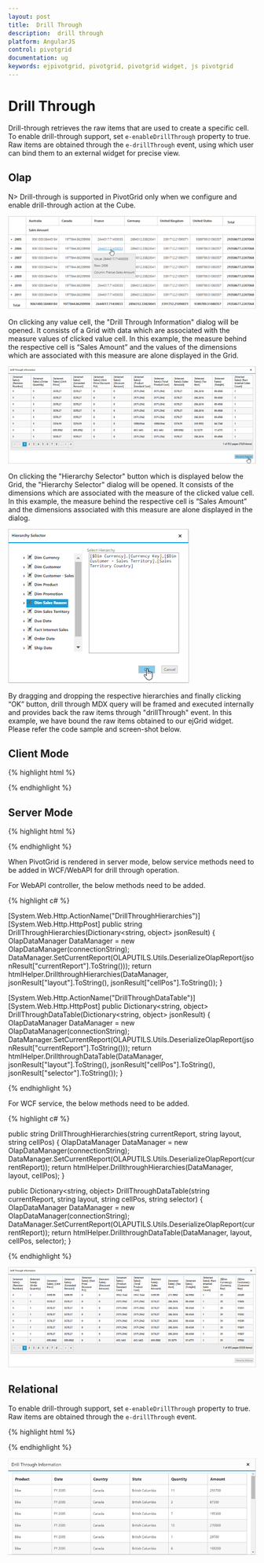 ```yaml
---
layout: post
title:  Drill Through
description:  drill through
platform: AngularJS
control: pivotgrid
documentation: ug
keywords: ejpivotgrid, pivotgrid, pivotgrid widget, js pivotgrid 
---
```


# Drill Through

Drill-through retrieves the raw items that are used to create a specific cell. To enable drill-through support, set `e-enableDrillThrough` property to true. Raw items are obtained through the `e-drillThrough` event, using which user can bind them to an external widget for precise view. 

## Olap

N> Drill-through is supported in PivotGrid only when we configure and enable drill-through action at the Cube. 

![](DrillThrough_images/pivotgrid.png)

On clicking any value cell, the "Drill Through Information" dialog will be opened.  It consists of a Grid with data which are associated with the measure values of clicked value cell. In this example, the measure behind the respective cell is “Sales Amount” and the values of the dimensions which are associated with this measure are alone displayed in the Grid. 

![](DrillThrough_images/DrillThroughData.png)

On clicking the "Hierarchy Selector" button which is displayed below the Grid, the "Hierarchy Selector" dialog will be opened. It consists of the dimensions which are associated with the measure of the clicked value cell. In this example, the measure behind the respective cell is “Sales Amount” and the dimensions associated with this measure are alone displayed in the dialog.   

![](DrillThrough_images/hierarchy_selector.png)

By dragging and dropping the respective hierarchies and finally clicking “OK” button, drill through MDX query will be framed and executed internally and provides back the raw items through "drillThrough" event. In this example, we have bound the raw items obtained to our ejGrid widget. Please refer the code sample and screen-shot below.

## Client Mode

{% highlight html %}

<div ng-controller="PivotGridCtrl">
    <div id="PivotGrid1" ej-pivotgrid e-datasource="datasource" e-enableDrillThrough="true" e-drillThrough="drilledData" />
</div>
<script>
    angular.module("PivotGridApp",["ejangular"]).controller('PivotGridCtrl', function ($scope) {
        $scope.dataSource = {
            ///...
        };
        $scope.datasource = $scope.dataSource;
        $scope.drilledData = function (args) {
            $(".e-dialog, .clientDialog, .tableDlg").remove();
            gridData = JSON.parse(args.data);
            var dialogContent = ej.buildTag("div#" + this._id + "_tableDlg.tableDlg", $("<div id=\"Grid1\"></div>"))[0].outerHTML;
            var dialogFooter = ej.buildTag("div", ej.buildTag("button#btnOK.dialogBtnOK", "Hierarchy Selector")[0].outerHTML, { "float": "right", "margin": "-5px 0 6px" })[0].outerHTML
            ejDialog = ej.buildTag("div#clientDialog.clientDialog", dialogContent + dialogFooter, { "opacity": "1" }).attr("title", "Drill Through Information")[0].outerHTML;
            $(ejDialog).appendTo("#" + this._id);
            $("#btnOK").ejButton().css({ margin: "30px 0 20px 0" });
            $("#Grid1").ejGrid({
                dataSource: gridData,
                allowPaging: true,
                allowTextWrap: true,
                pageSettings: { pageSize: 8 }
            });
            this.element.find(".clientDialog").ejDialog({ width: "70%", content: "#" + this._id, enableResize: false, close: ej.proxy(ej.Pivot.closePreventPanel, this) });
            var pivotGrid = $("#" + this._id).data("ejPivotGrid");
            $("#btnOK").click(function () {
                ej.Pivot.createHierarchySelector(pivotGrid);
            });
        };
    })
</script>

{% endhighlight %}

## Server Mode

{% highlight html %}

<div ng-controller="PivotGridCtrl">
    <div id="PivotGrid1" ej-pivotgrid e-url="url" e-enableDrillThrough="true" e-drillThrough="drilledData" />
</div>
<script>
    angular.module("PivotGridApp",["ejangular"]).controller('PivotGridCtrl', function ($scope) {
        $scope.url = "/Olap";
        $scope.drilledData = function (args) {
            $(".e-dialog, .clientDialog, .tableDlg").remove();
            gridData = JSON.parse(args.data.d[1].Value);
            var dialogContent = ej.buildTag("div#" + this._id + "_tableDlg.tableDlg", $("<div id=\"Grid1\"></div>"))[0].outerHTML;
            var dialogFooter = ej.buildTag("div", ej.buildTag("button#btnOK.dialogBtnOK", "Hierarchy Selector")[0].outerHTML, { "float": "right", "margin": "-5px 0 6px" })[0].outerHTML
            ejDialog = ej.buildTag("div#clientDialog.clientDialog", dialogContent + dialogFooter, { "opacity": "1" }).attr("title", "Drill Through Information")[0].outerHTML;
            $(ejDialog).appendTo("#" + this._id);
            $("#btnOK").ejButton().css({ margin: "30px 0 20px 0" });
            $("#Grid1").ejGrid({
                dataSource: gridData,
                allowPaging: true,
                allowTextWrap: true,
                pageSettings: { pageSize: 8 }
            });
            this.element.find(".clientDialog").ejDialog({ width: "70%", content: "#" + this._id, enableResize: false, close: ej.proxy(ej.Pivot.closePreventPanel, this) });
            var pivotGrid = this;
            $("#btnOK").click(function () {
                $(".e-dialog, .clientDialog, .tableDlg").remove();
                if (pivotGrid.model.operationalMode == ej.PivotGrid.OperationalMode.ServerMode) {
                    pivotGrid._waitingPopup.show()
                    pivotGrid.doAjaxPost("POST", pivotGrid.model.url + "/" + pivotGrid.model.serviceMethodSettings.drillThroughHierarchies, JSON.stringify({ "currentReport": JSON.parse(pivotGrid.getOlapReport()).Report, "layout": pivotGrid.model.layout, "cellPos": "", "customObject": JSON.stringify(pivotGrid.model.customObject) }), function (args) {
                        ej.Pivot.createHierarchySelector(pivotGrid, args);
                    })
                }
            });
        };
    })
</script>

{% endhighlight %}

When PivotGrid is rendered in server mode, below service methods need to be added in WCF/WebAPI for drill through operation.

For WebAPI controller, the below methods need to be added.

{% highlight c# %}

[System.Web.Http.ActionName("DrillThroughHierarchies")]
[System.Web.Http.HttpPost]
public string DrillThroughHierarchies(Dictionary<string, object> jsonResult)
{
    OlapDataManager DataManager = new OlapDataManager(connectionString);              
    DataManager.SetCurrentReport(OLAPUTILS.Utils.DeserializeOlapReport(jsonResult["currentReport"].ToString()));
    return htmlHelper.DrillthroughHierarchies(DataManager, jsonResult["layout"].ToString(), jsonResult["cellPos"].ToString());
}

[System.Web.Http.ActionName("DrillThroughDataTable")]
[System.Web.Http.HttpPost]
public Dictionary<string, object> DrillThroughDataTable(Dictionary<string, object> jsonResult)
{
    OlapDataManager DataManager = new OlapDataManager(connectionString);
    DataManager.SetCurrentReport(OLAPUTILS.Utils.DeserializeOlapReport(jsonResult["currentReport"].ToString()));
    return htmlHelper.DrillthroughDataTable(DataManager, jsonResult["layout"].ToString(), jsonResult["cellPos"].ToString(), jsonResult["selector"].ToString());
}  

{% endhighlight %}

For WCF service, the below methods need to be added. 

{% highlight c# %}

public string DrillThroughHierarchies(string currentReport, string layout, string cellPos)
{
    OlapDataManager DataManager = new OlapDataManager(connectionString);
    DataManager.SetCurrentReport(OLAPUTILS.Utils.DeserializeOlapReport(currentReport));
    return htmlHelper.DrillthroughHierarchies(DataManager, layout, cellPos);
}

public Dictionary<string, object> DrillThroughDataTable(string currentReport, string layout, string cellPos, string selector)
{
    OlapDataManager DataManager = new OlapDataManager(connectionString);
    DataManager.SetCurrentReport(OLAPUTILS.Utils.DeserializeOlapReport(currentReport));
    return htmlHelper.DrillthroughDataTable(DataManager, layout, cellPos, selector);
}

{% endhighlight %}

![](DrillThrough_images/drill_data.png)

## Relational

To enable drill-through support, set `e-enableDrillThrough` property to true. Raw items are obtained through the `e-drillThrough` event.

{% highlight html %}

<div ng-controller="PivotGridCtrl">
    <div id="PivotGrid1" ej-pivotgrid e-url="url" e-enableDrillThrough="true" e-drillThrough="drilledData" />
</div>
<script>
    angular.module("PivotGridApp",["ejangular"]).controller('PivotGridCtrl', function ($scope) {
        $scope.url = "/Olap";
        $scope.drilledData = function (args) {
            gridData = args.selectedData;
            var dialogContent = ej.buildTag("div#Grid1", {height:"50px"})[0].outerHTML;
            ejDialog = ej.buildTag("div#clientDialog.clientDialog", dialogContent, { "opacity": "1" }).attr("title", "Drill Through Information")[0].outerHTML;
            $(ejDialog).appendTo("#" + this._id);
            this.element.find(".clientDialog").ejDialog({ width: "70%", height: "100%", content: "#" + this._id, enableResize: false, close: ej.proxy(ej.Pivot.closePreventPanel, this) });
            $("#Grid1").ejGrid({
            dataSource: gridData
        });
    }
})
</script>

{% endhighlight %}

![](DrillThrough_images/DrillThroughRelational.png)